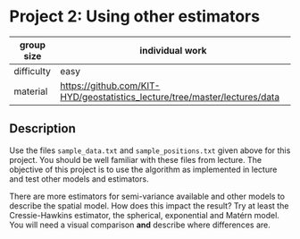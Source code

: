 # Project 2: Using other estimators

| group size | individual work |
|------------|-----------------|
| difficulty | easy            |
| material   | https://github.com/KIT-HYD/geostatistics_lecture/tree/master/lectures/data |

## Description

Use the files `sample_data.txt` and `sample_positions.txt` given above for this project. 
You should be well familiar with these files from lecture. The objective of this project is to 
use the algorithm as implemented in lecture and test other models and estimators.

There are more estimators for semi-variance available and other models to describe the 
spatial model. How does this impact the result?
Try at least the Cressie-Hawkins estimator, the spherical, exponential and Matérn model. 
You will need a visual comparison **and** describe where differences are.

